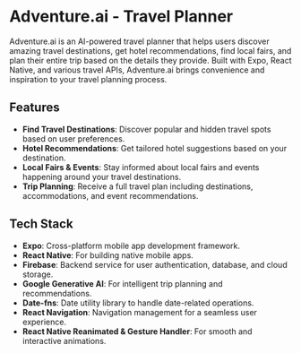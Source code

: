 # Adventure.ai - Travel Planner

Adventure.ai is an AI-powered travel planner that helps users discover amazing travel destinations, get hotel recommendations, find local fairs, and plan their entire trip based on the details they provide. Built with Expo, React Native, and various travel APIs, Adventure.ai brings convenience and inspiration to your travel planning process.

## Features

- **Find Travel Destinations**: Discover popular and hidden travel spots based on user preferences.
- **Hotel Recommendations**: Get tailored hotel suggestions based on your destination.
- **Local Fairs & Events**: Stay informed about local fairs and events happening around your travel destinations.
- **Trip Planning**: Receive a full travel plan including destinations, accommodations, and event recommendations.

## Tech Stack

- **Expo**: Cross-platform mobile app development framework.
- **React Native**: For building native mobile apps.
- **Firebase**: Backend service for user authentication, database, and cloud storage.
- **Google Generative AI**: For intelligent trip planning and recommendations.
- **Date-fns**: Date utility library to handle date-related operations.
- **React Navigation**: Navigation management for a seamless user experience.
- **React Native Reanimated & Gesture Handler**: For smooth and interactive animations.
